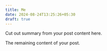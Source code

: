 ```yaml
---
title: Me
date: 2024-08-24T13:25:26+05:30
draft: true
---
```


Cut out summary from your post content here.

<!--more-->

The remaining content of your post.
